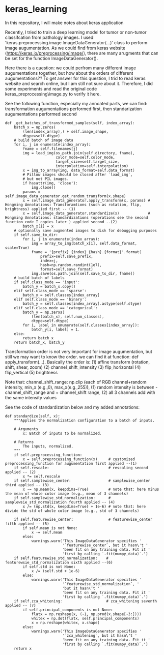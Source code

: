 # keras_learning
In this repository, I will make notes about keras application

Recently, I tried to train a deep learning model for tumor or non-tumor classifcation from pathology images. I used 'keras.preprocessing.image.ImageDataGenerator(...)' class to perform image augumentation. As we could find from keras website (https://keras.io/preprocessing/image/), there are many arugments that can be set for the function ImageDataGenerator(). 

Here there is a question: we could perfrom many different image augumentations together, but how about the orders of different augumentations??
To get answer for this question, I trid to read keras website and search online, but I am still not sure about it. Therefore, I did some experiments and read the original code keras_preprocessing\image.py to verify it here. 

See the following function, especially my annoated parts, we can find: transformation augumentations performed first, then standarization augumentations performed second 

    def _get_batches_of_transformed_samples(self, index_array):
        batch_x = np.zeros(
            (len(index_array),) + self.image_shape,
            dtype=self.dtype)
        # build batch of image data
        for i, j in enumerate(index_array):
            fname = self.filenames[j]
            img = load_img(os.path.join(self.directory, fname),
                           color_mode=self.color_mode,
                           target_size=self.target_size,
                           interpolation=self.interpolation)
            x = img_to_array(img, data_format=self.data_format)
            # Pillow images should be closed after `load_img`,
            # but not PIL images.
            if hasattr(img, 'close'):
                img.close()
            params = self.image_data_generator.get_random_transform(x.shape)
            x = self.image_data_generator.apply_transform(x, params) # Hongming Annotations: Transforamtions (such as rotation, flip, brightness) applied first -- (1)
            x = self.image_data_generator.standardize(x)             # Hongming Annotations: standardizations (operations see the second function code I copies later ) applied second --(2)
            batch_x[i] = x
        # optionally save augmented images to disk for debugging purposes
        if self.save_to_dir:
            for i, j in enumerate(index_array):
                img = array_to_img(batch_x[i], self.data_format, scale=True)
                fname = '{prefix}_{index}_{hash}.{format}'.format(
                    prefix=self.save_prefix,
                    index=j,
                    hash=np.random.randint(1e7),
                    format=self.save_format)
                img.save(os.path.join(self.save_to_dir, fname))
        # build batch of labels
        if self.class_mode == 'input':
            batch_y = batch_x.copy()
        elif self.class_mode == 'sparse':
            batch_y = self.classes[index_array]
        elif self.class_mode == 'binary':
            batch_y = self.classes[index_array].astype(self.dtype)
        elif self.class_mode == 'categorical':
            batch_y = np.zeros(
                (len(batch_x), self.num_classes),
                dtype=self.dtype)
            for i, label in enumerate(self.classes[index_array]):
                batch_y[i, label] = 1.
        else:
            return batch_x
        return batch_x, batch_y

Transformation order is not very important for image augumentation, but still we may want to know the order. we can find it at function: def apply_transform(...). Basically the order is: (1) affine transform (rotation, shift, shear, zoom) (2) channel_shift_intensity (3) flip_horizontal (4) flip_vertical (5) brightness

Note that: channel_shift_range: np.clip (each of RGB channel+random intensity, min_x (e.g.,0), max_x(e.g.,255)), (1) random intensity is between -channel_shift_range and + channel_shift range, (2) all 3 channels add with the same intensity values

See the code of standardization below and my added annotations:

    def standardize(self, x):
        """Applies the normalization configuration to a batch of inputs.

        # Arguments
            x: Batch of inputs to be normalized.

        # Returns
            The inputs, normalized.
        """
        if self.preprocessing_function:
            x = self.preprocessing_function(x)     # customized preprocessing_function for augumentation first applied --(1) 
        if self.rescale:                           # rescaling second applied -- (2)
            x *= self.rescale
        if self.samplewise_center:                 # samplewise_center third applied -- (3)
            x -= np.mean(x, keepdims=True)         # note that: here minus the mean of whole color image (e.g., mean of 3 channels)
        if self.samplewise_std_normalization:      # samplewsie_std_normalization fourth applied -- (4)
            x /= (np.std(x, keepdims=True) + 1e-6) # note that: here divide the std of whole color image (e.g., std of 3 channels)

        if self.featurewise_center:                # featurewise_center fifth applied -- (5)
            if self.mean is not None:
                x -= self.mean
            else:
                warnings.warn('This ImageDataGenerator specifies '
                              '`featurewise_center`, but it hasn\'t '
                              'been fit on any training data. Fit it '
                              'first by calling `.fit(numpy_data)`.')
        if self.featurewise_std_normalization:    # featurewsie_std_normalization sixth applied --(6)
            if self.std is not None:
                x /= (self.std + 1e-6)
            else:
                warnings.warn('This ImageDataGenerator specifies '
                              '`featurewise_std_normalization`, '
                              'but it hasn\'t '
                              'been fit on any training data. Fit it '
                              'first by calling `.fit(numpy_data)`.')
        if self.zca_whitening:                    # zca_whitening seventh applied -- (7)
            if self.principal_components is not None:
                flatx = np.reshape(x, (-1, np.prod(x.shape[-3:])))
                whitex = np.dot(flatx, self.principal_components)
                x = np.reshape(whitex, x.shape)
            else:
                warnings.warn('This ImageDataGenerator specifies '
                              '`zca_whitening`, but it hasn\'t '
                              'been fit on any training data. Fit it '
                              'first by calling `.fit(numpy_data)`.')
        return x
